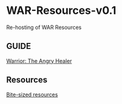 # WAR-Resources-v0.1
Re-hosting of WAR Resources

## GUIDE
[Warrior: The Angry Healer](http://bit.ly/XIV50WAR)

## Resources
[Bite-sized resources](https://github.com/Moxfi/WAR-Resources-v0.1/blob/main/war_resources.md)
